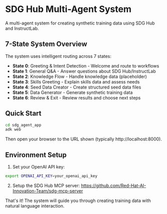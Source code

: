 # SDG Hub Multi-Agent System

A multi-agent system for creating synthetic training data using SDG Hub and InstructLab.

## 7-State System Overview

The system uses intelligent routing across 7 states:

- **State 0**: Greeting & Intent Detection - Welcome and route to workflows
- **State 1**: General Q&A - Answer questions about SDG Hub/InstructLab  
- **State 2**: Knowledge Flow - Handle knowledge data (placeholder)
- **State 3**: Skills Greeting - Explain skills data and assess needs
- **State 4**: Seed Data Creator - Create structured seed data files
- **State 5**: Data Generator - Generate synthetic training data
- **State 6**: Review & Exit - Review results and choose next steps

## Quick Start

```bash
cd sdg_agent_app
adk web
```

Then open your browser to the URL shown (typically http://localhost:8000).

## Environment Setup

1. Set your OpenAI API key:
```bash
export OPENAI_API_KEY=your_openai_api_key
```

2. Setup the SDG Hub MCP server:
https://github.com/Red-Hat-AI-Innovation-Team/sdg-mcp-server

That's it! The system will guide you through creating training data with natural language interaction.

